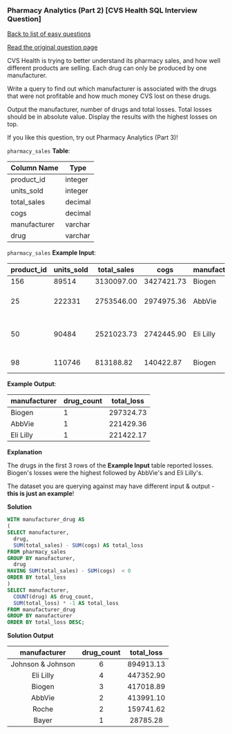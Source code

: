 ### Pharmacy Analytics (Part 2) [CVS Health SQL Interview Question]

[Back to list of easy questions](../README.md)


<a href="https://datalemur.com/questions/non-profitable-drugs">Read the original question page</a>

CVS Health is trying to better understand its pharmacy sales, and how well different products are selling. Each drug can only be produced by one manufacturer.

Write a query to find out which manufacturer is associated with the drugs that were not profitable and how much money CVS lost on these drugs. 

Output the manufacturer, number of drugs and total losses. Total losses should be in absolute value. Display the results with the highest losses on top.

If you like this question, try out Pharmacy Analytics (Part 3)!

`pharmacy_sales` **Table**:

| **Column Name** | **Type** |
|-----------------|----------|
| product_id      | integer  |
| units_sold      | integer  |
| total_sales     | decimal  |
| cogs            | decimal  |
| manufacturer    | varchar  |
| drug            | varchar  |

`pharmacy_sales` **Example Input**:

| **product_id** | **units_sold** | **total_sales** | **cogs**   | **manufacturer** | **drug**                  |
|----------------|----------------|-----------------|------------|------------------|---------------------------|
| 156            | 89514          | 3130097.00      | 3427421.73 | Biogen           | Acyclovir                 |
| 25             | 222331         | 2753546.00      | 2974975.36 | AbbVie           | Lamivudine and Zidovudine |
| 50             | 90484          | 2521023.73      | 2742445.90 | Eli Lilly        | Dermasorb TA Complete Kit |
| 98             | 110746         | 813188.82       | 140422.87  | Biogen           | Medi-Chord                |

**Example Output**:

| **manufacturer** | **drug_count** | **total_loss** |
|------------------|----------------|----------------|
| Biogen           | 1              | 297324.73      |
| AbbVie           | 1              | 221429.36      |
| Eli Lilly        | 1              | 221422.17      |

**Explanation**

The drugs in the first 3 rows of the **Example Input** table reported losses. Biogen's losses were the highest followed by AbbVie's and Eli Lilly's.

The dataset you are querying against may have different input & output - **this is just an example**!

**Solution**

```sql
WITH manufacturer_drug AS
(
SELECT manufacturer,
  drug,
  SUM(total_sales) - SUM(cogs) AS total_loss
FROM pharmacy_sales
GROUP BY manufacturer, 
  drug
HAVING SUM(total_sales) - SUM(cogs)  < 0
ORDER BY total_loss
)
SELECT manufacturer,
  COUNT(drug) AS drug_count,
  SUM(total_loss) * -1 AS total_loss
FROM manufacturer_drug
GROUP BY manufacturer
ORDER BY total_loss DESC;
```

**Solution Output**

|  **manufacturer** | **drug_count** | **total_loss** |
|:-----------------:|:--------------:|:--------------:|
| Johnson & Johnson | 6              | 894913.13      |
| Eli Lilly         | 4              | 447352.90      |
| Biogen            | 3              | 417018.89      |
| AbbVie            | 2              | 413991.10      |
| Roche             | 2              | 159741.62      |
| Bayer             | 1              | 28785.28       |